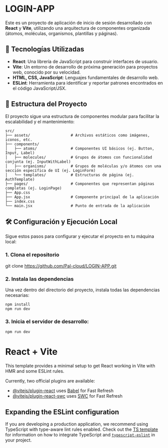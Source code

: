 # LOGIN-APP

Este es un proyecto de aplicación de inicio de sesión desarrollado con **React** y **Vite**, utilizando una arquitectura de componentes organizada (átomos, moléculas, organismos, plantillas y páginas).

## 🚀 Tecnologías Utilizadas

* **React**: Una librería de JavaScript para construir interfaces de usuario.
* **Vite**: Un entorno de desarrollo de próxima generación para proyectos web, conocido por su velocidad.
* **HTML, CSS, JavaScript**: Lenguajes fundamentales de desarrollo web.
* **ESLint**: Herramienta para identificar y reportar patrones encontrados en el código JavaScript/JSX.


## 📂 Estructura del Proyecto

El proyecto sigue una estructura de componentes modular para facilitar la escalabilidad y el mantenimiento:

```
src/
├── assets/                  # Archivos estáticos como imágenes, iconos, etc.
├── components/
│   ├── atoms/               # Componentes UI básicos (ej. Button, Input, Label)
│   ├── molecules/           # Grupos de átomos con funcionalidad conjunta (ej. InputWithLabel)
│   ├── organisms/           # Grupos de moléculas y/o átomos con una sección específica de UI (ej. LoginForm)
│   └── templates/           # Estructuras de página (ej. AuthTemplate)
├── pages/                   # Componentes que representan páginas completas (ej. LoginPage)
├── App.css
├── App.jsx                  # Componente principal de la aplicación
├── index.css
└── main.jsx                 # Punto de entrada de la aplicación
```

## 🛠️ Configuración y Ejecución Local

Sigue estos pasos para configurar y ejecutar el proyecto en tu máquina local:

### 1. Clona el repositorio

git clone https://github.com/Pal-cloud/LOGIN-APP.git

### 2. Instala las dependencias

Una vez dentro del directorio del proyecto, instala todas las dependencias necesarias:

```
npm install
npm run dev

```

### 3. Inicia el servidor de desarrollo:

```
npm run dev

```

# React + Vite

This template provides a minimal setup to get React working in Vite with HMR and some ESLint rules.

Currently, two official plugins are available:

- [@vitejs/plugin-react](https://github.com/vitejs/vite-plugin-react/blob/main/packages/plugin-react) uses [Babel](https://babeljs.io/) for Fast Refresh
- [@vitejs/plugin-react-swc](https://github.com/vitejs/vite-plugin-react/blob/main/packages/plugin-react-swc) uses [SWC](https://swc.rs/) for Fast Refresh

## Expanding the ESLint configuration

If you are developing a production application, we recommend using TypeScript with type-aware lint rules enabled. Check out the [TS template](https://github.com/vitejs/vite/tree/main/packages/create-vite/template-react-ts) for information on how to integrate TypeScript and [`typescript-eslint`](https://typescript-eslint.io) in your project.
